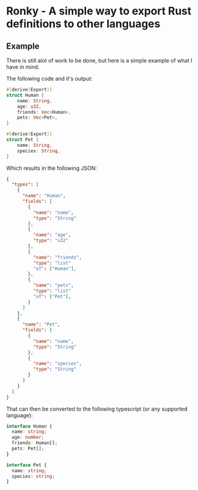 # Ronky - A simple way to export Rust definitions to other languages

## Example

There is still alot of work to be done, but here is a simple example of what I have in mind.

The following code and it's output:

```rs
#[derive(Export)]
struct Human {
    name: String,
    age: u32,
    friends: Vec<Human>,
    pets: Vec<Pet>,
}

#[derive(Export)]
struct Pet {
    name: String,
    species: String,
}
```

Which results in the following JSON:

```json
{
  "types": [
    {
      "name": "Human",
      "fields": [
        {
          "name": "name",
          "type": "String"
        },
        {
          "name": "age",
          "type": "u32"
        },
        {
          "name": "friends",
          "type": "list"
          "of": ["Human"],
        },
        {
          "name": "pets",
          "type": "list"
          "of": ["Pet"],
        }
      ]
    },
    {
      "name": "Pet",
      "fields": [
        {
          "name": "name",
          "type": "String"
        },
        {
          "name": "species",
          "type": "String"
        }
      ]
    }
  ]
}
```

That can then be converted to the following typescript (or any supported language):

```ts
interface Human {
  name: string;
  age: number;
  friends: Human[];
  pets: Pet[];
}

interface Pet {
  name: string;
  species: string;
}
```
